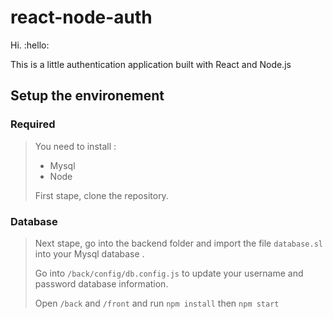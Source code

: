 # react-node-auth
Hi. :hello:

This is a little authentication application built with React and Node.js

## Setup the environement
### Required
>You need to install : 
>
>- Mysql
>- Node
>
>First stape, clone the repository.

### Database
>Next stape, go into the backend folder and import the file `database.sl` into your Mysql database .
>
>Go into `/back/config/db.config.js` to update your username and password database information.
>
>Open `/back` and `/front` and run `npm install` then `npm start`
